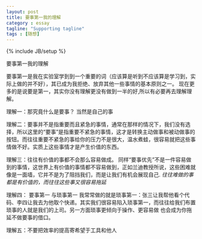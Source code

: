 ```yaml
---
layout: post
title: 要事第一我的理解
category : essay
tagline: "Supporting tagline"
tags : [随想]
---
```

{% include JB/setup %}

要事第一我的理解

要事第一是我在实验室学到到一个重要的词（应该算是听到不应该算是学习到，实际上做的并不好），其已成为我拒绝、放弃其他一些事情的基本原则之一。 现在更多的是说要是第一，其实你没有理解更没有做到一半的好,所以有必要再去理解理解。

理解一：那究竟什么是要事？ 当然是自己的事

理解二：要事并不是指重要而且紧急的事情，通常在那样的情况下，我们没有选择，所以这里的“要事”是指重要不紧急的事情，这才是转换主动做事和被动做事的按钮。而往往重要不紧急的事给你的压力不是很大，温水煮蛙，很容易就把这些事情做不好。实质上这些事情才是产生价值的东西。

理解三：往往有价值的事都不会那么容易做成。 同样“要事优先”不是一件容易做到的事情，这世界上有价值的事情都不容易做到，正如兰迪教授所说，这些困难就像是一面墙，它并不是为了阻挡我们，而是让我们有机会展现自己. *往往难做的事都是有价值的，而往往这些事又很容易拖延*

理解四： 要事第一 与琐事第一 
我常常做的就是琐事第一：张三让我帮他看个代码、李四让我去为他取个快递。其实我们很容易陷入琐事第一，而往往给我们布置琐事的人就是我们的上司。另一方面琐事更倾向于操作、更容易做  也会成为你拖延不做要事的借口。


理解五：不要把效率的提高寄希望于工具和他人
